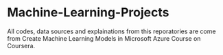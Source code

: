 # Machine-Learning-Projects

All codes, data sources and explainations from this reporatories are come from Create Machine Learning Models in Microsoft Azure Course on Coursera. 
